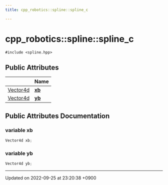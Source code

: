 ```yaml
---
title: cpp_robotics::spline::spline_c

---
```


# cpp_robotics::spline::spline_c






`#include <spline.hpp>`

## Public Attributes

|                | Name           |
| -------------- | -------------- |
| [Vector4d](/cpp_robotics/doxybook/Namespaces/namespacecpp__robotics/#using-vector4d) | **[xb](/cpp_robotics/doxybook/Classes/structcpp__robotics_1_1spline_1_1spline__c/#variable-xb)**  |
| [Vector4d](/cpp_robotics/doxybook/Namespaces/namespacecpp__robotics/#using-vector4d) | **[yb](/cpp_robotics/doxybook/Classes/structcpp__robotics_1_1spline_1_1spline__c/#variable-yb)**  |

## Public Attributes Documentation

### variable xb

```cpp
Vector4d xb;
```


### variable yb

```cpp
Vector4d yb;
```


-------------------------------

Updated on 2022-09-25 at 23:20:38 +0900